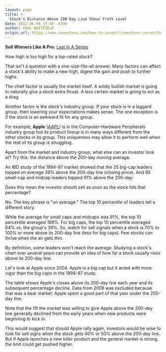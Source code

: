 ```yaml
---
layout: page
title: >-
  Stock's Distance Above 200-Day Line Shows Froth Level
date: 2012-06-04 17:40 -0700
author: PAUL WHITFIELD
origin_url: https://www.investors.com/how-to-invest/investors-corner/how-high-can-stock-go-consider-apples-market-history/
---
```


**Sell Winners Like A Pro:** [Last In A Series](http://news.investors.com/specialreport/611488/201205211612/how-to-sell-winners-like-a-pro.aspx)

How high is too high for a top-rated stock?

That isn't a question with a one-size-fits-all answer. Many factors can affect a stock's ability to make a new high, digest the gain and push to further highs.

The chief factor is usually the market itself. A wildly bullish market is going to naturally give a stock extra thrust. A less certain market is going to act as a drag.

Another factor is the stock's industry group. If your stock is in a laggard group, then lowering your expectations makes sense. The one exception is if the stock is an awkward fit for any group.

For example, **Apple** ([AAPL](https://research.investors.com/quote.aspx?symbol=AAPL)) is in the Computer-Hardware Peripherals industry group but its product lineup is in many ways different from the other stocks in its group. This uniqueness may allow it to perform well when the rest of its group is struggling.

Apart from the market and industry group, what else can an investor look at? Try this: the distance above the 200-day moving average.

An IBD study of the 1994-97 market showed that the 25 big-cap leaders topped on average 39% above the 200-day line (closing price). And 95 small-cap and midcap leaders topped 91% above the 200-day.

Does this mean the investor should sell as soon as the stock hits that percentage?

No. The key phrase is "on average." The top 10 percentile of leaders tell a different story.

While the average for small caps and midcaps was 91%, the top 10 percentile averaged 169%. For big caps, the top 10 percentile averaged 64% vs. the group's 39%. So, watch for sell signals when a stock is 70% to 100% or more above its 200-day line (less for big caps). Few stocks can thrive when the air gets thin.

By definition, some leaders won't reach the average. Studying a stock's chart over several years can provide an idea of how far a stock usually rises above its 200-day line.

Let's look at Apple since 2004. Apple is a big cap but it acted with more vigor than the big caps in the 1994-97 study.

The table shows Apple's closes above its 200-day line each year and its subsequent percentage decline. Data from 2008 was excluded because that was a bear market. Apple spent a good part of that year under the 200-day line.

Note that the lift the market was willing to give Apple above the 200-day line generally declined from the early years when new products were beginning to kick in.

This would suggest that should Apple rally again, investors would be wise to look for sell signs when the stock gets 40% or 50% above the 200-day line. But if Apple launches a new killer product and the general market is strong, the limit could get pushed higher.
